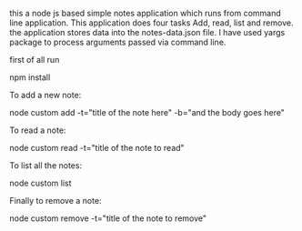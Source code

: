 this a node js based simple notes application which runs from command line application. This application does four tasks Add, read, list and remove. the application stores data into the notes-data.json file. I have used yargs package to process arguments passed via command line.

first of all run

npm install

To add a new note: 

node custom add -t="title of the note here" -b="and the body goes here"

To read a note: 

node custom read -t="title of the note to read"

To list all the notes: 

node custom list

Finally to remove a note: 

node custom remove -t="title of the note to remove"
